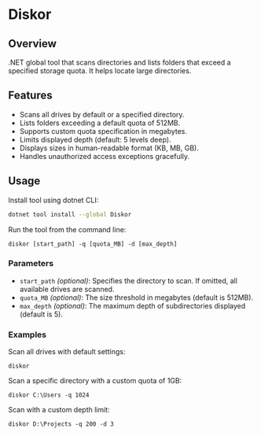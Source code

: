 # Diskor

## Overview
.NET global tool that scans directories and lists folders that exceed a specified storage quota. It helps locate large directories.

## Features
- Scans all drives by default or a specified directory.
- Lists folders exceeding a default quota of 512MB.
- Supports custom quota specification in megabytes.
- Limits displayed depth (default: 5 levels deep).
- Displays sizes in human-readable format (KB, MB, GB).
- Handles unauthorized access exceptions gracefully.

## Usage
Install tool using dotnet CLI:

```bash
dotnet tool install --global Diskor
```

Run the tool from the command line:

```
diskor [start_path] -q [quota_MB] -d [max_depth]
```

### Parameters

- `start_path` *(optional)*: Specifies the directory to scan. If omitted, all available drives are scanned.
- `quota_MB` *(optional)*: The size threshold in megabytes (default is 512MB).
- `max_depth` *(optional)*: The maximum depth of subdirectories displayed (default is 5).

### Examples
Scan all drives with default settings:

```
diskor
```

Scan a specific directory with a custom quota of 1GB:

```
diskor C:\Users -q 1024
```

Scan with a custom depth limit:

```
diskor D:\Projects -q 200 -d 3
```
